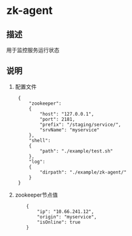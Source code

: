 zk-agent
=====

## 描述
用于监控服务运行状态

## 说明

1. 配置文件
	```
	 {
	     "zookeeper":
	     {
	         "host": "127.0.0.1",
	         "port": 2181,
	         "prefix": "/staging/service/",
	         "srvName": "myservice"
	     },
	     "shell":
	     {
	         "path": "./example/test.sh"
	     },
	     "log":
	     {
	         "dirpath": "./example/zk-agent/"
	     }
	 }
	```
2. zookeeper节点值
	```
		{
		    "ip": "10.66.241.12",
		    "origin": "myservice",
		    "isOnline": true
		}
	```